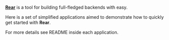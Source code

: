 
[**Rear**](https://github.com/espresso/rear) is a tool for building full-fledged backends with easy.

Here is a set of simplified applications aimed to demonstrate how to quickly get started with **Rear**.

For more details see README inside each application.
